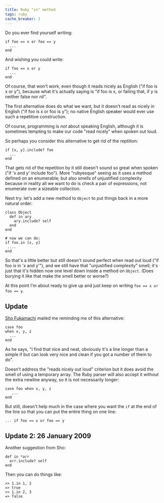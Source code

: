 ```yaml
---
title: Ruby "in" method
tags: ruby
cache_breaker: 1
---
```


Do you ever find yourself writing:

    if foo == x or foo == y
      ...
    end

And wishing you could write:

    if foo == x or y
      ...
    end

Of course, that won't work, even though it reads nicely as English ("if foo is x or y"), because what it's actually saying is "if foo is x, or failing that, if y is neither false nor nil".

The first alternative does do what we want, but it doesn't read as nicely in English ("if foo is x or foo is y"); no native English speaker would ever use such a repetitive construction.

Of course, programming is *not* about speaking English, although it is sometimes tempting to make our code "read nicely" when spoken out loud.

So perhaps you consider this alternative to get rid of the reptition:

    if [x, y].include? foo
      ...
    end

That gets rid of the repetition by it still doesn't sound so great when spoken ("if 'x and y' include foo"). More "rubyesque" seeing as it uses a method defined on an enumerable; but also smells of unjustified complexity because in reality all we want to do is check a pair of expressions, not enumerate over a sizeable collection.

Next try: let's add a new method to `Object` to put things back in a more natural order:

    class Object
      def in ary
        ary.include? self
      end
    end

    # now we can do:
    if foo.in [x, y]
     ....
    end

So that's a little better but still doesn't sound perfect when read out loud ("if foo is in 'x and y'"), and we still have that "unjustified complexity" smell; it's just that it's hidden now one level down inside a method on `Object`. (Does burying it like that make the smell better or worse?)

At this point I'm about ready to give up and just keep on writing `foo == x or foo == y`.

## Update

[Sho Fukamachi](/wiki/Sho_Fukamachi) mailed me reminding me of this alternative:

    case foo
    when x, y, z
      ...
    end

As he says, "I find that nice and neat, obviously it's a line longer than a simple if but can look very nice and clean if you got a number of them to do".

Doesn't address the "reads nicely out loud" criterion but it does avoid the smell of using a temporary array. The Ruby parser will also accept it without the extra newline anyway, so it is not necessarily longer:

    case foo when x, y, z
       ...
    end

But still, doesn't help much in the case where you want the `if` at the end of the line so that you can put the entire thing on one line:

    ... if foo == x or foo == y

## Update 2: 26 January 2009

Another suggestion from Sho:

    def in *arr
      arr.include? self
    end

Then you can do things like:

    >> 1.in 1, 2
    => true
    >> 1.in 2, 3
    => false
